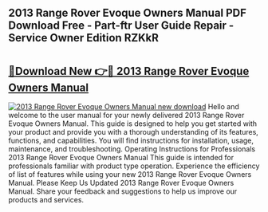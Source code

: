 ## 2013 Range Rover Evoque Owners Manual PDF Download Free - Part-ftr User Guide Repair - Service Owner Edition RZKkR

# <h2><a href="http://bc4560.oget.top/?id=2013+Range+Rover+Evoque+Owners+Manual">🔗Download New 👉🔴 2013 Range Rover Evoque Owners Manual</a></h2>

[![2013 Range Rover Evoque Owners Manual new download](https://i.imgur.com/5g1atiW.png)](http://bc4560.oget.top/?id=2013+Range+Rover+Evoque+Owners+Manual)
Hello and welcome to the user manual for your newly delivered 2013 Range Rover Evoque Owners Manual. This guide is designed to help you get started with your product and provide you with a thorough understanding of its features, functions, and capabilities. You will find instructions for installation, usage, maintenance, and troubleshooting. Operating Instructions for Professionals 2013 Range Rover Evoque Owners Manual This guide is intended for professionals familiar with product type operation. Experience the efficiency of list of features while using your new 2013 Range Rover Evoque Owners Manual. Please Keep Us Updated 2013 Range Rover Evoque Owners Manual. Share your feedback and suggestions to help us improve our products and services.
